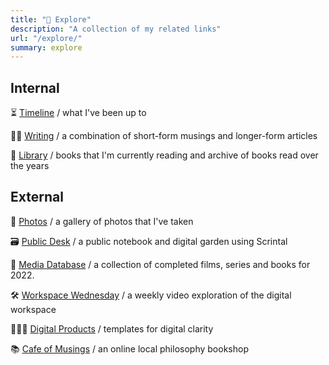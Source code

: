 ```yaml
---
title: "🔎 Explore"
description: "A collection of my related links"
url: "/explore/"
summary: explore
---
```


## Internal

⏳ [Timeline](/posts/18/timeline) / what I've been up to

✍🏾 [Writing](/archive) / a combination of short-form musings and longer-form articles

📖 [Library](/library) / books that I'm currently reading and archive of books read over the years

## External

📸 [Photos](https://reneedefour.notion.site/44f05f3ac3a844118320a7191fde0419?v=ff54c7fb72af4acc89cdef52518ddaf4) / a gallery of photos that I've taken

🗃️ [Public Desk](https://bit.ly/publicdesk) / a public notebook and digital garden using Scrintal

🍿 [Media Database](https://www.notion.so/reneedefour/d47634fdee4648a283f11c491bda9e29?v=01064295c31d484dadb340e362b8c7fb) / a collection of completed films, series and books for 2022.

🛠 [Workspace Wednesday](https://www.youtube.com/playlist?list=PLj7t5ZXi1xJwAdjQwQWe3E0ObCEASev2w) / a weekly video exploration of the digital workspace

🧑🏾‍💻 [Digital Products](http://reneedefour.gumroad.com) / templates for digital clarity 

📚 [Cafe of Musings](https://www.instagram.com/cafeofmusings/) / an online local philosophy bookshop